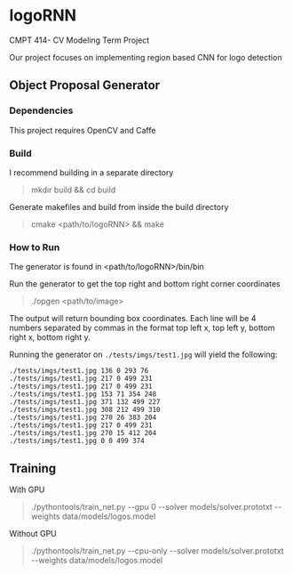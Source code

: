 # logoRNN
CMPT 414- CV Modeling Term Project

Our project focuses on implementing region based CNN for logo detection

## Object Proposal Generator

### Dependencies

This project requires OpenCV and Caffe

### Build

I recommend building in a separate directory

> mkdir build && cd build

Generate makefiles and build from inside the build directory

> cmake <path/to/logoRNN> && make

### How to Run

The generator is found in <path/to/logoRNN>/bin/bin

Run the generator to get the top right and bottom right corner coordinates

> ./opgen <path/to/image>

The output will return bounding box coordinates.
Each line will be 4 numbers separated by commas in the format top left x, top left y, bottom right x, bottom right y.

Running the generator on `./tests/imgs/test1.jpg` will yield the following:

```
./tests/imgs/test1.jpg 136 0 293 76
./tests/imgs/test1.jpg 217 0 499 231
./tests/imgs/test1.jpg 217 0 499 231
./tests/imgs/test1.jpg 153 71 354 248
./tests/imgs/test1.jpg 371 132 499 227
./tests/imgs/test1.jpg 308 212 499 310
./tests/imgs/test1.jpg 270 26 383 204
./tests/imgs/test1.jpg 217 0 499 231
./tests/imgs/test1.jpg 270 15 412 204
./tests/imgs/test1.jpg 0 0 499 374
```

## Training

With GPU

> ./pythontools/train_net.py --gpu 0 --solver models/solver.prototxt --weights data/models/logos.model

Without GPU

> ./pythontools/train_net.py --cpu-only --solver models/solver.prototxt --weights data/models/logos.model
